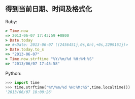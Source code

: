 得到当前日期、时间及格式化
--------------------------

Ruby:

```ruby
> Time.now
=> 2013-06-07 17:43:59 +0800
> Date.today
=> #<Date: 2013-06-07 ((2456451j,0s,0n),+0s,2299161j)>
> Date.today.to_s
=> "2013-06-07"
> Time.now.strftime "%Y/%m/%d %H:%M:%S"
=> "2013/06/07 17:45:58"
```

Python:

```python
>>> import time
>>> time.strftime("%Y/%m/%d %H:%M:%S",time.localtime())
'2013/06/07 18:00:26'
```

